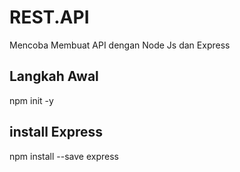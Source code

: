 # REST.API
Mencoba Membuat API dengan Node Js dan Express

## Langkah Awal
npm init -y

## install Express
npm install --save express